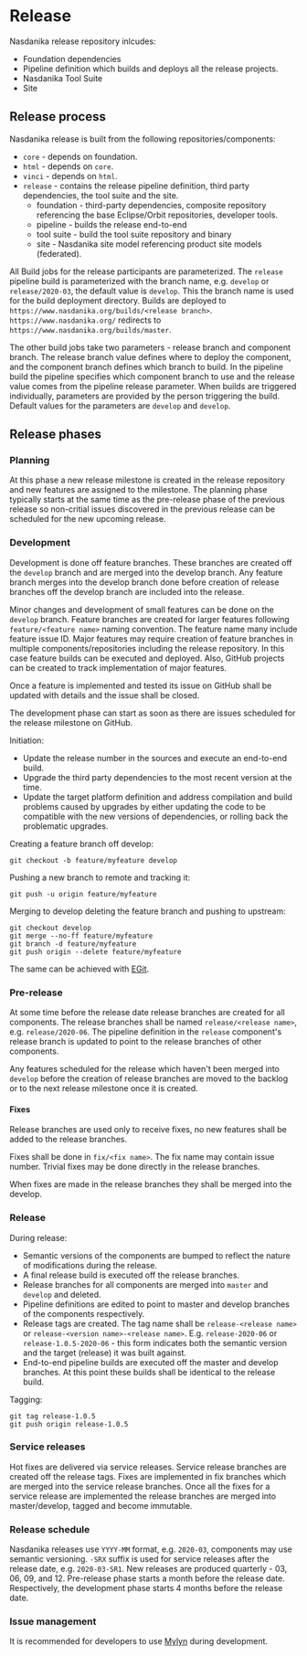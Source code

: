 # Release

Nasdanika release repository inlcudes:

* Foundation dependencies
* Pipeline definition which builds and deploys all the release projects.
* Nasdanika Tool Suite
* Site

## Release process

Nasdanika release is built from the following repositories/components:

* ``core`` - depends on foundation.
* ``html`` - depends on ``core``.
* ``vinci`` - depends on ``html``.
* ``release`` - contains the release pipeline definition, third party dependencies, the tool suite and the site. 
    * foundation - third-party dependencies, composite repository referencing the base Eclipse/Orbit repositories, developer tools. 
    * pipeline - builds the release end-to-end
    * tool suite - build the tool suite repository and binary
    * site - Nasdanika site model referencing product site models (federated). 
    
All Build jobs for the release participants are parameterized. 
The ``release`` pipeline build is parameterized with the branch name, e.g. ``develop`` or ``release/2020-03``, the default value is ``develop``. 
This the branch name is used for the build deployment directory. 
Builds are deployed to ``https://www.nasdanika.org/builds/<release branch>``.
``https://www.nasdanika.org/`` redirects to ``https://www.nasdanika.org/builds/master``.

The other build jobs take two parameters - release branch and component branch. 
The release branch value defines where to deploy the component, and the component branch defines which branch to build.
In the pipeline build the pipeline specifies which component branch to use and the release value comes from the pipeline release parameter.
When builds are triggered individually, parameters are provided by the person triggering the build.
Default values for the parameters are ``develop`` and ``develop``.

## Release phases

### Planning

At this phase a new release milestone is created in the release repository
and new features are assigned to the milestone. 
The planning phase typically starts at the same time as the pre-release phase of the previous release
so non-critial issues discovered in the previous release can be scheduled for the new upcoming release.


### Development 

Development is done off feature branches. 
These branches are created off the ``develop`` branch and are merged into the develop branch. 
Any feature branch merges into the develop branch done before creation of release branches off the develop branch are included into the release. 

Minor changes and development of small features can be done on the ``develop`` branch. 
Feature branches are created for larger features following ``feature/<feature name>`` naming convention.
The feature name many include feature issue ID.
Major features may require creation of feature branches in multiple components/repositories including the release repository. 
In this case feature builds can be executed and deployed. 
Also, GitHub projects can be created to track implementation of major features.

Once a feature is implemented and tested its issue on GitHub shall be updated with details and the issue shall be closed.

The development phase can start as soon as there are issues scheduled for the release milestone on GitHub.

Initiation:

* Update the release number in the sources and execute an end-to-end build.
* Upgrade the third party dependencies to the most recent version at the time.
* Update the target platform definition and address compilation and build problems caused by upgrades by either updating the code to be compatible with the new versions of dependencies, or rolling back the problematic upgrades.
 
Creating a feature branch off develop:

```
git checkout -b feature/myfeature develop
```	

Pushing a new branch to remote and tracking it:

```
git push -u origin feature/myfeature
```

Merging to develop deleting the feature branch and pushing to upstream:

```
git checkout develop
git merge --no-ff feature/myfeature
git branch -d feature/myfeature
git push origin --delete feature/myfeature
``` 

The same can be achieved with [EGit](https://wiki.eclipse.org/EGit/User_Guide).

### Pre-release

At some time before the release date release branches are created for all components. 
The release branches shall be named ``release/<release name>``, e.g. ``release/2020-06``. 
The pipeline definition in the ``release`` component's release branch is updated to point to the release branches of other components.

Any features scheduled for the release which haven't been merged into ``develop`` before the creation of release branches are 
moved to the backlog or to the next release milestone once it is created.

#### Fixes

Release branches are used only to receive fixes, no new features shall be added to the release branches.

Fixes shall be done in ``fix/<fix name>``. The fix name may contain issue number. 
Trivial fixes may be done directly in the release branches.
 
When fixes are made in the release branches they shall be merged into the develop.

### Release

During release:

* Semantic versions of the components are bumped to reflect the nature of modifications during the release.
* A final release build is executed off the release branches.
* Release branches for all components are merged into ``master`` and ``develop`` and deleted.
* Pipeline definitions are edited to point to master and develop branches of the components respectively.
* Release tags are created. The tag name shall be ``release-<release name>`` or ``release-<version name>-<release name>``. E.g. ``release-2020-06`` or ``release-1.0.5-2020-06`` - this form indicates both the semantic version and the target (release) it was built against.
* End-to-end pipeline builds are executed off the master and develop branches. At this point these builds shall be identical to the release build. 

Tagging:

```
git tag release-1.0.5
git push origin release-1.0.5
```

### Service releases

Hot fixes are delivered via service releases.
Service release branches are created off the release tags. 
Fixes are implemented in fix branches which are merged into the service release branches. 
Once all the fixes for a service release are implemented the release branches are merged into master/develop, tagged and become immutable.

### Release schedule

Nasdanika releases use ``YYYY-MM`` format, e.g. ``2020-03``, components may use semantic versioning. 
``-SRX`` suffix is used for service releases after the release date, e.g. ``2020-03-SR1``. 
New releases are produced quarterly - 03, 06, 09, and 12.
Pre-release phase starts a month before the release date. Respectively, the development phase starts 4 months before the release date.

### Issue management

It is recommended for developers to use [Mylyn](https://wiki.eclipse.org/Mylyn/User_Guide) during development.
